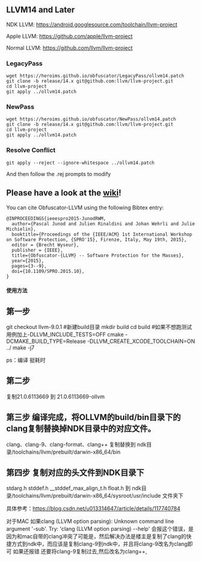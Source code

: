 
## LLVM14 and Later
NDK LLVM: https://android.googlesource.com/toolchain/llvm-project

Apple LLVM: https://github.com/apple/llvm-project

Normal LLVM: https://github.com/llvm/llvm-project

### LegacyPass
```
wget https://heroims.github.io/obfuscator/LegacyPass/ollvm14.patch
git clone -b release/14.x git@github.com:llvm/llvm-project.git
cd llvm-project
git apply ../ollvm14.patch
```
### NewPass
```
wget https://heroims.github.io/obfuscator/NewPass/ollvm14.patch
git clone -b release/14.x git@github.com:llvm/llvm-project.git
cd llvm-project
git apply ../ollvm14.patch
```
### Resolve Conflict
```
git apply --reject --ignore-whitespace ../ollvm14.patch
```
And then follow the .rej prompts to modify

## Please have a look at the [wiki](https://github.com/heroims/obfuscator/wiki)!

You can cite Obfuscator-LLVM using the following Bibtex entry:

```
@INPROCEEDINGS{ieeespro2015-JunodRWM,
  author={Pascal Junod and Julien Rinaldini and Johan Wehrli and Julie Michielin},
  booktitle={Proceedings of the {IEEE/ACM} 1st International Workshop on Software Protection, {SPRO'15}, Firenze, Italy, May 19th, 2015},
  editor = {Brecht Wyseur},
  publisher = {IEEE},
  title={Obfuscator-{LLVM} -- Software Protection for the Masses},
  year={2015},
  pages={3--9},
  doi={10.1109/SPRO.2015.10},
}
```


#### 使用方法

## 第一步
git checkout llvm-9.0.1
#新建build目录
mkdir build
cd build
#如果不想跑测试用例加上-DLLVM_INCLUDE_TESTS=OFF 
cmake -DCMAKE_BUILD_TYPE=Release -DLLVM_CREATE_XCODE_TOOLCHAIN=ON ../
make -j7

ps：编译 挺耗时

## 第二步
复制21.0.6113669 到 21.0.6113669-ollvm 

## 第三步 编译完成，将OLLVM的build/bin目录下的clang复制替换掉NDK目录中的对应文件。
   clang、clang-9、clang-format、clang++
复制替换到 ndk目录/toolchains/llvm/prebuilt/darwin-x86_64/bin

## 第四步  复制对应的头文件到NDK目录下
stdarg.h
stddef.h
__stddef_max_align_t.h
float.h
到 ndk目录/toolchains/llvm/prebuilt/darwin-x86_64/sysroot/usr/include 文件夹下


具体参考：https://blog.csdn.net/u013314647/article/details/117740784


对于MAC 如果clang (LLVM option parsing): Unknown command line argument '-sub'. Try: 'clang (LLVM option parsing) --help'
会报这个错误，是因为和mac自带的clang冲突了可能是，然后解决办法是楼主是复制了clang的快捷方式到ndk中，而应该是复制clang-9到ndk中，并且将clang-9改名为clang即可
如果还报错
还要将clang-9复制过去,然后改名为clang++,


